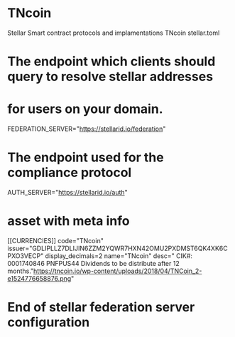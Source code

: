 # TNcoin
Stellar Smart contract protocols and implamentations
TNcoin stellar.toml

#   The endpoint which clients should query to resolve stellar addresses
#   for users on your domain.
 FEDERATION_SERVER="https://stellarid.io/federation"

# The endpoint used for the compliance protocol
AUTH_SERVER="https://stellarid.io/auth"

# asset with meta info
[[CURRENCIES]]
code="TNcoin"
issuer="GDLIPLLZ7DLIJIN6ZZM2YQWR7HXN42OMU2PXDMST6QK4XK6CPXO3VECP"
display_decimals=2
name="TNcoin"
desc=" CIK#: 0001740846 PNFPUS44 Dividends to be distribute after 12 months."https://tncoin.io/wp-content/uploads/2018/04/TNCoin_2-e1524776658876.png"
# End of stellar federation server configuration
